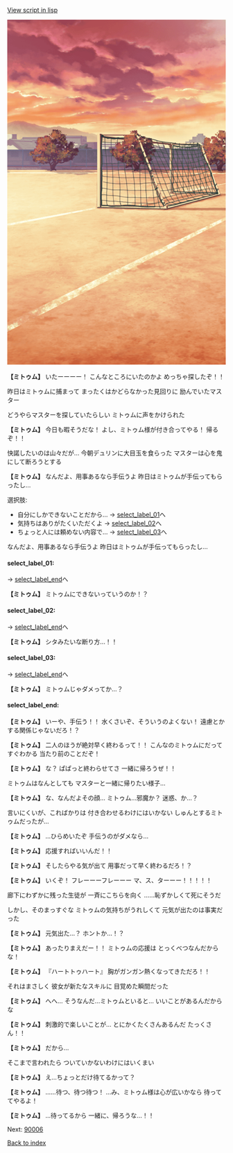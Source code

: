 [View script in lisp](../scripts/20054204.txt)

![Schoolyard_evening.png](../images/backgrounds/Schoolyard_evening.png)

**【ミトゥム】**
いたーーーー！
こんなところにいたのかよ
めっちゃ探したぞ！！

昨日はミトゥムに捕まって
まったくはかどらなかった見回りに
励んでいたマスター

どうやらマスターを探していたらしい
ミトゥムに声をかけられた

**【ミトゥム】**
今日も暇そうだな！
よし、ミトゥム様が付き合ってやる！
帰るぞ！！

快諾したいのは山々だが…
今朝デュリンに大目玉を食らった
マスターは心を鬼にして断ろうとする

**【ミトゥム】**
なんだよ、用事あるなら手伝うよ
昨日はミトゥムが手伝ってもらったし…

選択肢:
- 自分にしかできないことだから… → [select_label_01](#select_label_01)へ
- 気持ちはありがたくいただくよ → [select_label_02](#select_label_02)へ
- ちょっと人には頼めない内容で… → [select_label_03](#select_label_03)へ

なんだよ、用事あるなら手伝うよ
昨日はミトゥムが手伝ってもらったし…

#### select_label_01:
 → [select_label_end](#select_label_end)へ

**【ミトゥム】**
ミトゥムにできないっていうのか！？

#### select_label_02:
 → [select_label_end](#select_label_end)へ

**【ミトゥム】**
シタみたいな断り方…！！

#### select_label_03:
 → [select_label_end](#select_label_end)へ

**【ミトゥム】**
ミトゥムじゃダメってか…？

#### select_label_end:

**【ミトゥム】**
いーや、手伝う！！
水くさいぞ、そういうのよくない！
遠慮とかする関係じゃないだろ！？

**【ミトゥム】**
二人のほうが絶対早く終わるって！！
こんなのミトゥムにだってすぐわかる
当たり前のことだぞ！

**【ミトゥム】**
な？
ぱぱっと終わらせてさ
一緒に帰ろうぜ！！

ミトゥムはなんとしても
マスターと一緒に帰りたい様子…

**【ミトゥム】**
な、なんだよその顔…
ミトゥム…邪魔か？
迷惑、か…？

言いにくいが、こればかりは
付き合わせるわけにはいかない
しゅんとするミトゥムだったが…

**【ミトゥム】**
…ひらめいたぞ
手伝うのがダメなら…

**【ミトゥム】**
応援すればいいんだ！！

**【ミトゥム】**
そしたらやる気が出て
用事だって早く終わるだろ！？

**【ミトゥム】**
いくぞ！
フレーーーフレーーー
マ、ス、ターーー！！！！！

廊下にわずかに残った生徒が
一斉にこちらを向く
……恥ずかしくて死にそうだ

しかし、そのまっすぐな
ミトゥムの気持ちがうれしくて
元気が出たのは事実だった

**【ミトゥム】**
元気出た…？
ホントか…！？

**【ミトゥム】**
あったりまえだー！！
ミトゥムの応援は
とっくべつなんだからな！

**【ミトゥム】**
『ハートトゥハート』
胸がガンガン熱くなってきただろ！！

それはまさしく
彼女が新たなスキルに
目覚めた瞬間だった

**【ミトゥム】**
へへ…
そうなんだ…ミトゥムといると…
いいことがあるんだからな

**【ミトゥム】**
刺激的で楽しいことが…
とにかくたくさんあるんだ
たっくさん！！

**【ミトゥム】**
だから…

そこまで言われたら
ついていかないわけにはいくまい

**【ミトゥム】**
え…ちょっとだけ待てるかって？

**【ミトゥム】**
……待つ、待つ待つ！
…み、ミトゥム様は心が広いかなら
待っててやるよ！

**【ミトゥム】**
…待ってるから
一緒に、帰ろうな…！！

Next: [90006](90006.md)

[Back to index](index.md)
